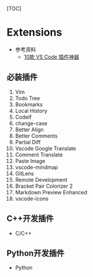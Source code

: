 [TOC]

# Extensions

- 参考资料
  - [10款 VS Code 插件神器](https://zhuanlan.zhihu.com/p/111004160)

## 必装插件

1. Vim
1. Todo Tree
1. Bookmarks
1. Local History
1. Codelf
1. change-case
1. Better Align
1. Better Comments
1. Partial Diff
1. Vscode Google Translate
1. Comment Translate
1. Paste Image
1. vscode-mindmap
1. GitLens
1. Remote Development
1. Bracket Pair Colorizer 2
1. Markdown Preview Enhanced
1. vscode-icons


## C++开发插件

- C/C++

## Python开发插件

- Python

